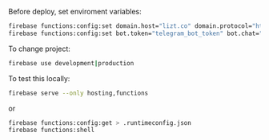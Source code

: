 Before deploy, set enviroment variables:
```bash
firebase functions:config:set domain.host="lizt.co" domain.protocol="https"
firebase functions:config:set bot.token="telegram_bot_token" bot.chat="chat_id"
```

To change project:
```bash
firebase use development|production
```

To test this locally:
```bash
firebase serve --only hosting,functions
```
or
```bash
firebase functions:config:get > .runtimeconfig.json
firebase functions:shell
```
